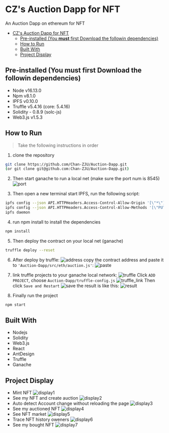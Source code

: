 # CZ's Auction Dapp for NFT
An Auction Dapp on ethereum for NFT

- [CZ's Auction Dapp for NFT](#czs-auction-dapp-for-nft)
  - [Pre-installed (You **must** first Download the followin dependencies)](#pre-installed-you-must-first-download-the-followin-dependencies)
  - [How to Run](#how-to-run)
  - [Built With](#built-with)
  - [Project Display](#project-display)

## Pre-installed (You **must** first Download the followin dependencies)
- Node v16.13.0
- Npm v8.1.0
- IPFS v0.10.0
- Truffle v5.4.16 (core: 5.4.16)
- Solidity - 0.8.9 (solc-js)
- Web3.js v1.5.3

## How to Run
> Take the following instructions in order
1. clone the repository
```bash
git clone https://github.com/Chan-ZJU/Auction-Dapp.git
(or git clone git@github.com:Chan-ZJU/Auction-Dapp.git)
```

2. Then start ganache to run a local net (make sure the port num is 8545)
![port](imgs/ganache_port.jpg)

3. Then open a new terminal start IPFS, run the following script:
```bash
ipfs config --json API.HTTPHeaders.Access-Control-Allow-Origin '[\"*\"]'
ipfs config --json API.HTTPHeaders.Access-Control-Allow-Methods '[\"PUT\", \"GET\", \"POST\"]'
ipfs daemon
```
4. run npm install to install the dependencies
```bash
npm install
```

5. Then deploy the contract on your local net (ganache)
```bash
truffle deploy --reset
```

6. After deploy by truffle:
![address](imgs/deploy_address.png)
copy the contract address and paste it to `'Auction-Dapp/src/eth/auction.js'`:
![paste](imgs/paste.jpg)

7. link truffle projects to your ganache local network:
![truffle](imgs/truffle.jpg)
Click `ADD PROJECT`, choose `Auction-Dapp/truffle-config.js`
![truffle_link](imgs/truffle_link.jpg)
Then click `Save and Restart`
![save](imgs/save.jpg)
the result is like this:
![result](imgs/result.jpg)

8. Finally run the project
```bash
npm start
```

## Built With
- Nodejs
- Solidity
- Web3.js
- React
- AntDesign
- Truffle
- Ganache
  
## Project Display
- Mint NFT 
![display1](imgs/display1.jpg)
- See my NFT and create auction
![display2](imgs/display2.jpg)
- Auto detect Account change without reloading the page
![display3](imgs/display3.jpg)
- See my auctioned NFT
![display4](imgs/display4.jpg)
- See NFT market
![display5](imgs/display5.jpg)
- Trace NFT history oweners
![display6](imgs/display6.jpg)
- See my bought NFT
![display7](imgs/display7.jpg)